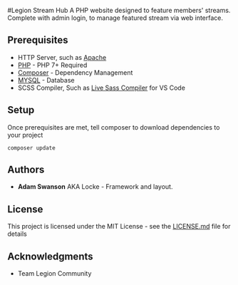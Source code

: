 #Legion Stream Hub
A PHP website designed to feature members' streams. Complete with admin login, to manage featured stream via web interface.

## Prerequisites
* HTTP Server, such as [Apache](https://httpd.apache.org/)
* [PHP](https://www.php.net/manual/en/install.php) - PHP 7+ Required
* [Composer](https://maven.apache.org/) - Dependency Management
* [MYSQL](https://www.mysql.com/) - Database
* SCSS Compiler, Such as [Live Sass Compiler](https://marketplace.visualstudio.com/items?itemName=ritwickdey.live-sass) for VS Code

## Setup
Once prerequisites are met, tell composer to download dependencies to your project
```
composer update
```

## Authors
* **Adam Swanson** AKA Locke - Framework and layout.

## License
This project is licensed under the MIT License - see the [LICENSE.md](LICENSE.md) file for details

## Acknowledgments
* Team Legion Community